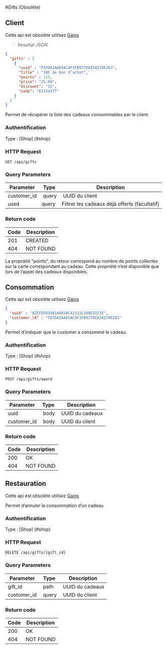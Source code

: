 #Gifts (Obsolète)
## Client
<aside class="warning">Cette api est obsolète utilisez <a href="http://localhost:4567/#gains">Gains</a></aside>

>  Resultat JSON

```json
{
  "gifts" : [
    {
      "uuid" : "FD39A1AA85AC4F3FB977DEA5A5786263",
      "title" : "10€ de bon d’achat",
      "points" : 123,
      "price": "25.00",
      "discount": "15",
      "code": "E23X45TT"
    }
  ]
}
```

Permet de récupérer la liste des cadeaux consommables par le client.

### Authentification

Type : [Shop] (#shop)

### HTTP Request

`GET /api/gifts`

### Query Parameters

Parameter | Type | Description
--------- | --------- | -----------
customer_id | query | UUID du client
used | query | Filtrer les cadeaux déjà offerts (facultatif)

### Return code
Code | Description
------- | ---------
201 | CREATED
404 | NOT FOUND

<aside class="notice">
La propriété "points", du retour correspond au nombre de points collectés sur la carte correspondant au cadeau. Cette propriété n’est disponible que lors de l’appel des cadeaux disponibles.
</aside>


## Consommation
<aside class="warning">Cette api est obsolète utilisez <a href="http://localhost:4567/#gains">Gains</a></aside>

```json  
{
  "uuid" : "AZEFDFD39A1AA85AC423JJL34NEZOJ3E",
  "customer_id" : "FD39A1AA85AC4F3FB977DEA5A5786263"
}
```

Permet d’indiquer que le customer a consommé le cadeau.

### Authentification

Type : [Shop] (#shop)

### HTTP Request

`POST /api/gifts/award`

### Query Parameters

Parameter | Type | Description
--------- | --------- | -----------
uuid | body | UUID du cadeaux
customer_id | body | UUID du client


### Return code
Code | Description
------- | ---------
200 | OK
404 | NOT FOUND


## Restauration
<aside class="warning">Cette api est obsolète utilisez <a href="http://localhost:4567/#gains">Gains</a></aside>

Permet d’annuler la consommation d’un cadeau

### Authentification

Type : [Shop] (#shop)

### HTTP Request

`DELETE /api/gifts/{gift_id}`

### Query Parameters

Parameter | Type | Description
--------- | --------- | -----------
gift_id | path | UUID du cadeaux
customer_id | query | UUID du client


### Return code
Code | Description
------- | ---------
200 | OK
404 | NOT FOUND
